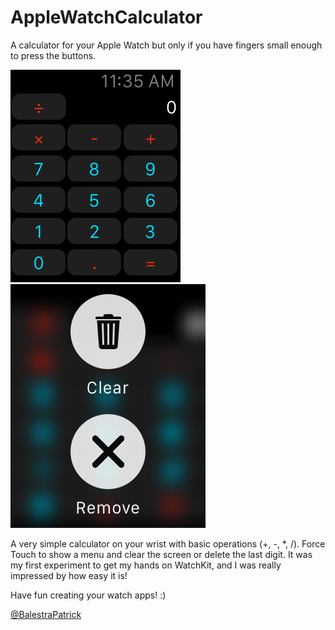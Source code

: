 AppleWatchCalculator
====================

A calculator for your Apple Watch but only if you have fingers small enough to press the buttons.

<img src="Screenshot3.png"><img src="Screenshot2.png">

A very simple calculator on your wrist with basic operations (+, -, *, /). Force Touch to show a menu and clear the screen or delete the last digit.
It was my first experiment to get my hands on WatchKit, and I was really impressed by how easy it is!

Have fun creating your watch apps! :)

<a href="http://www.twitter.com/BalestraPatrick" target="_blank">@BalestraPatrick</a>
